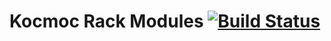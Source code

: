 # Kocmoc Rack Modules [![Build Status](https://travis-ci.com/janne808/kocmoc-rack-modules.svg?branch=master)](https://travis-ci.com/janne808/kocmoc-rack-modules)

